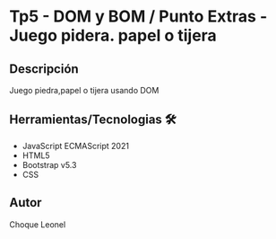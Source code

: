 # Tp5 - DOM y BOM / Punto Extras - Juego pidera. papel o tijera

## Descripción
Juego piedra,papel o tijera usando DOM

## Herramientas/Tecnologias 🛠

- JavaScript ECMAScript 2021
- HTML5
- Bootstrap v5.3
- CSS

## Autor

Choque Leonel